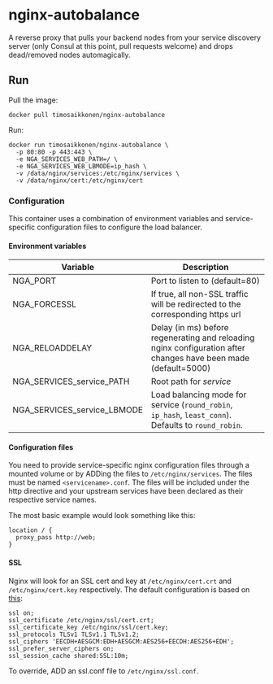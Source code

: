 # nginx-autobalance

A reverse proxy that pulls your backend nodes from your service discovery server (only Consul at this point, pull requests welcome) and drops dead/removed nodes automagically.

## Run

Pull the image:

```
docker pull timosaikkonen/nginx-autobalance
```

Run:

```
docker run timosaikkonen/nginx-autobalance \
  -p 80:80 -p 443:443 \
  -e NGA_SERVICES_WEB_PATH=/ \
  -e NGA_SERVICES_WEB_LBMODE=ip_hash \
  -v /data/nginx/services:/etc/nginx/services \
  -v /data/nginx/cert:/etc/nginx/cert
```

### Configuration

This container uses a combination of environment variables and service-specific configuration files to configure the load balancer.

#### Environment variables


Variable                        | Description
--------------------------------|---------------------------
NGA_PORT                        | Port to listen to (default=80)
NGA_FORCESSL                    | If true, all non-SSL traffic will be redirected to the corresponding https url
NGA_RELOADDELAY                 | Delay (in ms) before regenerating and reloading nginx configuration after changes have been made (default=5000)
NGA_SERVICES_service_PATH       | Root path for *service*
NGA_SERVICES_service_LBMODE     | Load balancing mode for service (`round_robin`, `ip_hash`, `least_conn`). Defaults to `round_robin`.

#### Configuration files

You need to provide service-specific nginx configuration files through a mounted volume or by ADDing the files to `/etc/nginx/services`. The files must be named `<servicename>.conf`. The files will be included under the http directive and your upstream services have been declared as their respective service names.

The most basic example would look something like this:

```
location / {
  proxy_pass http://web;
}
```

#### SSL

Nginx will look for an SSL cert and key at `/etc/nginx/cert.crt` and `/etc/nginx/cert.key` respectively. The default configuration is based on [this](https://raymii.org/s/tutorials/Strong_SSL_Security_On_nginx.html "Strong SSL Security"):

```
ssl on;
ssl_certificate /etc/nginx/ssl/cert.crt;
ssl_certificate_key /etc/nginx/ssl/cert.key;
ssl_protocols TLSv1 TLSv1.1 TLSv1.2;
ssl_ciphers 'EECDH+AESGCM:EDH+AESGCM:AES256+EECDH:AES256+EDH';
ssl_prefer_server_ciphers on;
ssl_session_cache shared:SSL:10m;
```

To override, ADD an ssl.conf file to `/etc/nginx/ssl.conf`.




